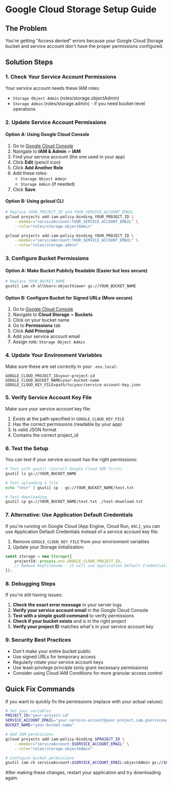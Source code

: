 # Google Cloud Storage Setup Guide

## The Problem

You're getting "Access denied" errors because your Google Cloud Storage bucket and service account don't have the proper permissions configured.

## Solution Steps

### 1. Check Your Service Account Permissions

Your service account needs these IAM roles:

-   `Storage Object Admin` (roles/storage.objectAdmin)
-   `Storage Admin` (roles/storage.admin) - if you need bucket-level operations

### 2. Update Service Account Permissions

#### Option A: Using Google Cloud Console

1. Go to [Google Cloud Console](https://console.cloud.google.com/)
2. Navigate to **IAM & Admin** > **IAM**
3. Find your service account (the one used in your app)
4. Click **Edit** (pencil icon)
5. Click **Add Another Role**
6. Add these roles:
    - `Storage Object Admin`
    - `Storage Admin` (if needed)
7. Click **Save**

#### Option B: Using gcloud CLI

```bash
# Replace YOUR_PROJECT_ID and YOUR_SERVICE_ACCOUNT_EMAIL
gcloud projects add-iam-policy-binding YOUR_PROJECT_ID \
    --member="serviceAccount:YOUR_SERVICE_ACCOUNT_EMAIL" \
    --role="roles/storage.objectAdmin"

gcloud projects add-iam-policy-binding YOUR_PROJECT_ID \
    --member="serviceAccount:YOUR_SERVICE_ACCOUNT_EMAIL" \
    --role="roles/storage.admin"
```

### 3. Configure Bucket Permissions

#### Option A: Make Bucket Publicly Readable (Easier but less secure)

```bash
# Replace YOUR_BUCKET_NAME
gsutil iam ch allUsers:objectViewer gs://YOUR_BUCKET_NAME
```

#### Option B: Configure Bucket for Signed URLs (More secure)

1. Go to [Google Cloud Console](https://console.cloud.google.com/)
2. Navigate to **Cloud Storage** > **Buckets**
3. Click on your bucket name
4. Go to **Permissions** tab
5. Click **Add Principal**
6. Add your service account email
7. Assign role: `Storage Object Admin`

### 4. Update Your Environment Variables

Make sure these are set correctly in your `.env.local`:

```env
GOOGLE_CLOUD_PROJECT_ID=your-project-id
GOOGLE_CLOUD_BUCKET_NAME=your-bucket-name
GOOGLE_CLOUD_KEY_FILE=path/to/your/service-account-key.json
```

### 5. Verify Service Account Key File

Make sure your service account key file:

1. Exists at the path specified in `GOOGLE_CLOUD_KEY_FILE`
2. Has the correct permissions (readable by your app)
3. Is valid JSON format
4. Contains the correct project_id

### 6. Test the Setup

You can test if your service account has the right permissions:

```bash
# Test with gsutil (install Google Cloud SDK first)
gsutil ls gs://YOUR_BUCKET_NAME

# Test uploading a file
echo "test" | gsutil cp - gs://YOUR_BUCKET_NAME/test.txt

# Test downloading
gsutil cp gs://YOUR_BUCKET_NAME/test.txt ./test-download.txt
```

### 7. Alternative: Use Application Default Credentials

If you're running on Google Cloud (App Engine, Cloud Run, etc.), you can use Application Default Credentials instead of a service account key file:

1. Remove `GOOGLE_CLOUD_KEY_FILE` from your environment variables
2. Update your Storage initialization:

```typescript
const storage = new Storage({
	projectId: process.env.GOOGLE_CLOUD_PROJECT_ID,
	// Remove keyFilename - it will use Application Default Credentials
});
```

### 8. Debugging Steps

If you're still having issues:

1. **Check the exact error message** in your server logs
2. **Verify your service account email** in the Google Cloud Console
3. **Test with a simple gsutil command** to verify permissions
4. **Check if your bucket exists** and is in the right project
5. **Verify your project ID** matches what's in your service account key

### 9. Security Best Practices

-   Don't make your entire bucket public
-   Use signed URLs for temporary access
-   Regularly rotate your service account keys
-   Use least-privilege principle (only grant necessary permissions)
-   Consider using Cloud IAM Conditions for more granular access control

## Quick Fix Commands

If you want to quickly fix the permissions (replace with your actual values):

```bash
# Set your variables
PROJECT_ID="your-project-id"
SERVICE_ACCOUNT_EMAIL="your-service-account@your-project.iam.gserviceaccount.com"
BUCKET_NAME="your-bucket-name"

# Add IAM permissions
gcloud projects add-iam-policy-binding $PROJECT_ID \
    --member="serviceAccount:$SERVICE_ACCOUNT_EMAIL" \
    --role="roles/storage.objectAdmin"

# Configure bucket permissions
gsutil iam ch serviceAccount:$SERVICE_ACCOUNT_EMAIL:objectAdmin gs://$BUCKET_NAME
```

After making these changes, restart your application and try downloading again.
